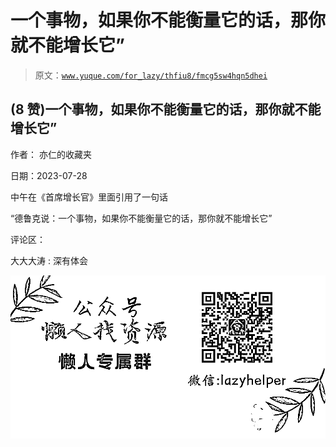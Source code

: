 # 一个事物，如果你不能衡量它的话，那你就不能增长它”

> 原文：[`www.yuque.com/for_lazy/thfiu8/fmcg5sw4hqn5dhei`](https://www.yuque.com/for_lazy/thfiu8/fmcg5sw4hqn5dhei)



## (8 赞)一个事物，如果你不能衡量它的话，那你就不能增长它” 

作者： 亦仁的收藏夹 

日期：2023-07-28 

中午在《首席增长官》里面引用了一句话 

“德鲁克说：一个事物，如果你不能衡量它的话，那你就不能增长它” 

评论区： 

大大大涛 : 深有体会 

![](img/894d30a529e7c37bcd3392323c99941c.png)  